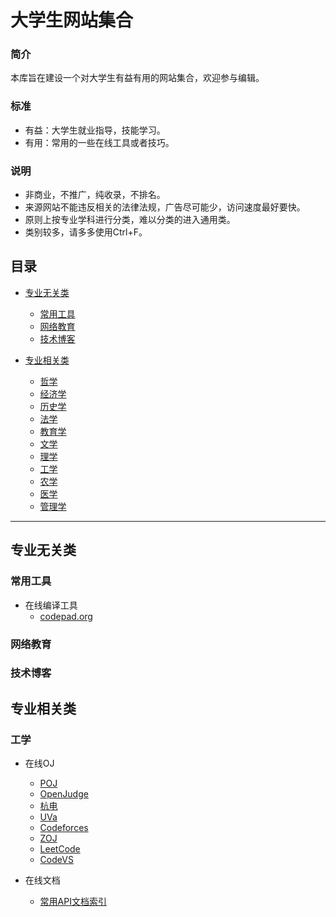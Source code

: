 大学生网站集合
===================
### 简介
本库旨在建设一个对大学生有益有用的网站集合，欢迎参与编辑。

###	标准
- 有益：大学生就业指导，技能学习。
- 有用：常用的一些在线工具或者技巧。

### 说明
- 非商业，不推广，纯收录，不排名。
- 来源网站不能违反相关的法律法规，广告尽可能少，访问速度最好要快。
- 原则上按专业学科进行分类，难以分类的进入通用类。
- 类别较多，请多多使用Ctrl+F。

## 目录

* [专业无关类](#专业无关类)
	* [常用工具](#常用工具)
	* [网络教育](#网络教育)
	* [技术博客](#技术博客)

* [专业相关类](#专业相关类)
	* [哲学](#哲学)
	* [经济学](#经济学)
	* [历史学](#历史学)
	* [法学](#法学)
	* [教育学](#教育学)
	* [文学](#文学)
	* [理学](#理学)
	* [工学](#工学)
	* [农学](#农学)
	* [医学](#医学)
	* [管理学](#管理学)

---	
## 专业无关类

### 常用工具

* 在线编译工具
	* [codepad.org](http://codepad.org/)

### 网络教育

### 技术博客



## 专业相关类

### 工学

* 在线OJ
	* [POJ](http://poj.org/)
	* [OpenJudge](http://openjudge.cn/)
	* [杭电](http://acm.hdu.edu.cn/)
	* [UVa](http://uva.onlinejudge.org/)
	* [Codeforces](http://codeforces.com/)
	* [ZOJ](http://acm.zju.edu.cn/onlinejudge/)
	* [LeetCode](https://oj.leetcode.com/)
	* [CodeVS](http://codevs.cn/)

* 在线文档
	* [常用API文档索引](http://tool.oschina.net/apidocs)